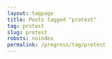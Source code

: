 ```yaml
---
layout: tagpage
title: Posts tagged "protest"
tag: protest
slug: protest
robots: noindex
permalink: /progress/tag/protest
---
```

